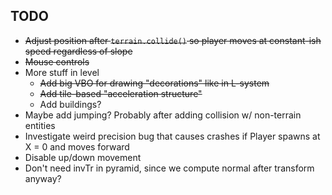 ## TODO

- ~~Adjust position after `terrain.collide()` so player moves at constant-ish speed regardless of slope~~
- ~~Mouse controls~~
- More stuff in level
  - ~~Add big VBO for drawing "decorations" like in L-system~~
  - ~~Add tile-based "acceleration structure"~~
  - Add buildings?
- Maybe add jumping? Probably after adding collision w/ non-terrain entities
- Investigate weird precision bug that causes crashes if Player spawns at X = 0 and moves forward
- Disable up/down movement
- Don't need invTr in pyramid, since we compute normal after transform anyway?

